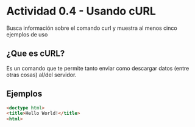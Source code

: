 # Actividad 0.4 - Usando cURL

Busca información sobre el comando curl y muestra al menos cinco ejemplos de uso

## ¿Que es cURL?

Es un comando que te permite tanto enviar como descargar datos (entre otras cosas) al/del servidor.

## Ejemplos

```html
<doctype html>
<title>Hello World!</title>
<html>
```
